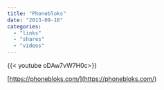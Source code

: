 ```yaml
---
title: "Phonebloks"
date: "2013-09-16"
categories:
  - "links"
  - "shares"
  - "videos"
---
```


<div style="width: 70vw;">{{< youtube oDAw7vW7H0c>}}</div>

[https://phonebloks.com/](https://phonebloks.com/)
